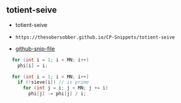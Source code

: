 
## totient-seive

- totient-seive
- ```
  https://thesobersobber.github.io/CP-Snippets/totient-seive
  ```
- [github-snip-file](https://github.com/theSoberSobber/CP-Snippets/blob/main/snippets.json#L1822)

```cpp
  for (int i = 1; i < MN; i++)
    phi[i] = i;

  for (int i = 1; i < MN; i++)
    if (!sieve[i]) // is prime
      for (int j = i; j < MN; j += i)
        phi[j] -= phi[j] / i;

```
